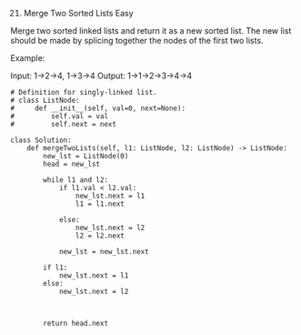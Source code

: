21. Merge Two Sorted Lists
Easy


Merge two sorted linked lists and return it as a new sorted list. The new list should be made by splicing together the nodes of the first two lists.

Example:

Input: 1->2->4, 1->3->4
Output: 1->1->2->3->4->4



```
# Definition for singly-linked list.
# class ListNode:
#     def __init__(self, val=0, next=None):
#         self.val = val
#         self.next = next

class Solution:
    def mergeTwoLists(self, l1: ListNode, l2: ListNode) -> ListNode:
        new_lst = ListNode(0)
        head = new_lst
        
        while l1 and l2:
            if l1.val < l2.val:
                new_lst.next = l1
                l1 = l1.next
            
            else:
                new_lst.next = l2
                l2 = l2.next
            
            new_lst = new_lst.next
            
        if l1:
            new_lst.next = l1
        else:
            new_lst.next = l2
                


        return head.next

```
        

    
        
        
